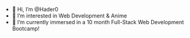 - 👋 Hi, I’m @Hader0
- 👀 I’m interested in Web Development & Anime
- 🌱 I’m currently immersed in a 10 month Full-Stack Web Development Bootcamp!

<!---
Hader0/Hader0 is a ✨ special ✨ repository because its `README.md` (this file) appears on your GitHub profile.
You can click the Preview link to take a look at your changes.
--->
